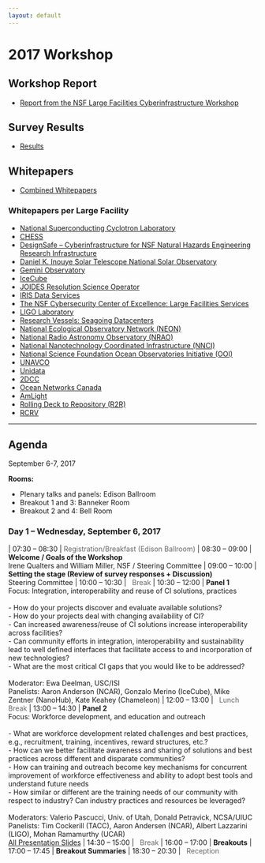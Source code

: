 ```yaml
---
layout: default
---
```


# 2017 Workshop

## Workshop Report

- [Report from the NSF Large Facilities Cyberinfrastructure Workshop](/assets/reports/facilitiesci-workshop-report-11-17.pdf)

## Survey Results 

- [Results](/assets/2017/REVISED__Survey_Response_09-28-2017.pdf)

## Whitepapers

- [Combined Whitepapers](/assets/2017/facilities-ci-whitepapers-combined.pdf)

### Whitepapers per Large Facility
- [National Superconducting Cyclotron Laboratory](/assets/2017/whitepapers/2017NSFLFCIWS_whitepaper.pdf)
- [CHESS](/assets/2017/whitepapers/chess-ci.pdf)
- [DesignSafe – Cyberinfrastructure for NSF Natural Hazards Engineering Research Infrastructure](/assets/2017/whitepapers/DesignSafe_NSF_LF_CI_Workshop_White_Paper1.docx)
- [Daniel K. Inouye Solar Telescope National Solar Observatory](/assets/2017/whitepapers/DKIST_-_NSF_Cyberinfrastructure_Facilities_Whitepaper.docx)
- [Gemini Observatory](/assets/2017/whitepapers/GeminiWhitepaper.pdf)
- [IceCube](/assets/2017/whitepapers/IceCubeComputingInfrastructureOverview-NSFCIwhitepaper.pdf)
- [JOIDES Resolution Science Operator](/assets/2017/whitepapers/IODP_JRSO_CI_OverviewJun_2017.pdf)
- [IRIS Data Services](/assets/2017/whitepapers/IRIS_WHitepaper.docx)
- [The NSF Cybersecurity Center of Excellence: Large Facilities Services](/assets/2017/whitepapers/LFCIWorkshopWhitepaper-3.pdf)
- [LIGO Laboratory](/assets/2017/whitepapers/LIGO-T1700267-v1.pdf)
- [Research Vessels: Seagoing Datacenters](/assets/2017/whitepapers/MeyerResearchVesselsSeagoingDatacenters--NSFLargeFacilitiesworkshopwhitepaper2017-06.pdf)
- [National Ecological Observatory Network (NEON)](/assets/2017/whitepapers/NEON_CI_Overview.docx)
- [National Radio Astronomy Observatory (NRAO)](/assets/2017/whitepapers/NRAO_NSF_Large_Facilities_CyberInfrastructure_Workshop.pdf)
- [National Nanotechnology Coordinated Infrastructure (NNCI)](/assets/2017/whitepapers/NSF_Cyber_Infrastructure_NNCI.docx)
- [National Science Foundation Ocean Observatories Initiative (OOI)](/assets/2017/whitepapers/OOI_CI_white_paper_2017.pdf)
- [UNAVCO](/assets/2017/whitepapers/UNAVCO_white_paper.pdf)
- [Unidata](/assets/2017/whitepapers/Unidata_CI_Facilities_Workshop.docx)
- [2DCC](/assets/2017/whitepapers/2DCC_CI_white_paper_2017.pdf)
- [Ocean Networks Canada](/assets/2017/whitepapers/ONC_CI_2017.pdf)
- [AmLight](/assets/2017/whitepapers/AmLight_CI_white_paper_2017.pdf)
- [Rolling Deck to Repository (R2R)](/assets/2017/whitepapers/R2R_CI_white_paper_2017.pdf)
- [RCRV](/assets/2017/whitepapers/RCRV_CI_white_paper_2017.pdf)

______________

## Agenda

September 6-7, 2017

**Rooms:**
- Plenary talks and panels:   Edison Ballroom
- Breakout 1 and 3: Banneker Room
- Breakout 2 and 4: Bell Room

### Day 1 – Wednesday, September 6, 2017

| 07:30 – 08:30	| <span style="color: #666">Registration/Breakfast (Edison Ballroom)</span>
| 08:30 – 09:00	| **Welcome / Goals of the Workshop**<br />Irene Qualters and William Miller, NSF / Steering Committee
| 09:00 – 10:00	| **Setting the stage (Review of survey responses + Discussion)**<br />Steering Committee
| 10:00 – 10:30	| <span style="color: #666"><i class="fas fa-coffee"></i>&nbsp;&nbsp;Break</span>
| 10:30 – 12:00	| **Panel 1**<br />Focus: Integration, interoperability and reuse of CI solutions, practices<br /><br />- How do your projects discover and evaluate available solutions?<br />- How do your projects deal with changing availability of CI?<br />- Can increased awareness/reuse of CI solutions increase interoperability across facilities?<br />- Can community efforts in integration, interoperability and sustainability lead to well defined interfaces that facilitate access to and incorporation of new technologies?<br />- What are the most critical CI gaps that you would like to be addressed?<br /><br />Moderator: Ewa Deelman, USC/ISI<br />Panelists: Aaron Anderson (NCAR), Gonzalo Merino (IceCube), Mike Zentner (NanoHub), Kate Keahey (Chameleon)
| 12:00 – 13:00	| <span style="color: #666"><i class="fas fa-utensils"></i>&nbsp;&nbsp;Lunch Break</span>
| 13:00 – 14:30	| **Panel 2**<br />Focus: Workforce development, and education and outreach<br /><br />- What are workforce development related challenges and best practices, e.g., recruitment, training, incentives, reward structures, etc.?<br />- How can we better facilitate awareness and sharing of solutions and best practices across different and disparate communities?<br />- How can training and outreach become key mechanisms for concurrent improvement of workforce effectiveness and  ability to adopt best tools and understand future needs<br />- How similar or different are the training needs of our community with respect to industry? Can industry practices and resources be leveraged?<br /><br />Moderators: Valerio Pascucci, Univ. of Utah, Donald Petravick, NCSA/UIUC<br />Panelists: Tim Cockerill  (TACC),  Aaron Andersen (NCAR), Albert Lazzarini (LIGO), Mohan Ramamurthy (UCAR)<br />[All Presentation Slides]()
| 14:30 – 15:00	| <span style="color: #666"><i class="fas fa-coffee"></i>&nbsp;&nbsp;Break</span>
| 16:00 – 17:00	| **Breakouts**
| 17:00 – 17:45	| **Breakout Summaries**
| 18:30 – 20:30	| <span style="color: #666"><i class="fas fa-wine-glass-alt"></i>&nbsp;&nbsp;Reception</span>
